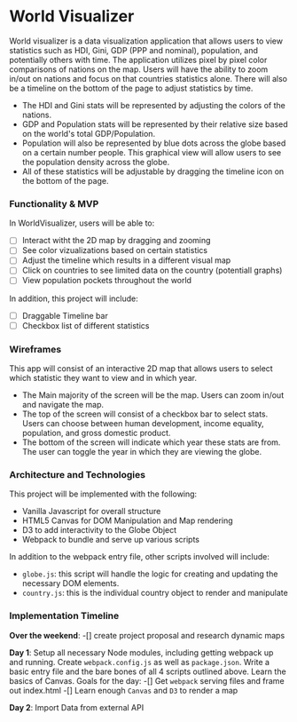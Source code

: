 # World Visualizer
World visualizer is a data visualization application that allows users to view statistics such as HDI, Gini, GDP (PPP and nominal), population, and potentially others with time. The application utilizes pixel by pixel color comparisons of nations on the map. Users will have the ability to zoom in/out on nations and focus on that countries statistics alone. There will also be a timeline on the bottom of the page to adjust statistics by time.

* The HDI and Gini stats will be represented by adjusting the colors of the nations.
* GDP and Population stats will be represented by their relative size based on the world's total GDP/Population.
* Population will also be represented by blue dots across the globe based on a certain number people. This graphical view will allow users to see the population density across the globe.
* All of these statistics will be adjustable by dragging the timeline icon on the bottom of the page.

### Functionality & MVP  

In WorldVisualizer, users will be able to:

- [ ] Interact witht the 2D map by dragging and zooming
- [ ] See color vizualizations based on certain statistics
- [ ] Adjust the timeline which results in a different visual map
- [ ] Click on countries to see limited data on the country (potentiall graphs)
- [ ] View population pockets throughout the world

In addition, this project will include:

- [ ] Draggable Timeline bar
- [ ] Checkbox list of different statistics

### Wireframes
This app will consist of an interactive 2D map that allows users to select which statistic they want to view and in which year. 
* The Main majority of the screen will be the map. Users can zoom in/out and navigate the map.
* The top of the screen will consist of a checkbox bar to select stats. Users can choose between human development, income equality, population, and gross domestic product.
* The bottom of the screen will indicate which year these stats are from. The user can toggle the year in which they are viewing the globe.
### Architecture and Technologies
This project will be implemented with the following:
* Vanilla Javascript for overall structure
* HTML5 Canvas for DOM Manipulation and Map rendering
* D3 to add interactivity to the Globe Object
* Webpack to bundle and serve up various scripts

In addition to the webpack entry file, other scripts involved will include:
* `globe.js`:  this script will handle the logic for creating and updating the necessary DOM elements.
* `country.js`: this is the individual country object to render and manipulate

### Implementation Timeline
**Over the weekend**:
-[] create project proposal and research dynamic maps

**Day 1**: Setup all necessary Node modules, including getting webpack up and running.  Create `webpack.config.js` as well as `package.json`.  Write a basic entry file and the bare bones of all 4 scripts outlined above. Learn the basics of Canvas. Goals for the day:
-[] Get `webpack` serving files and frame out index.html
-[] Learn enough `Canvas` and `D3` to render a map

**Day 2**: Import Data from external API
